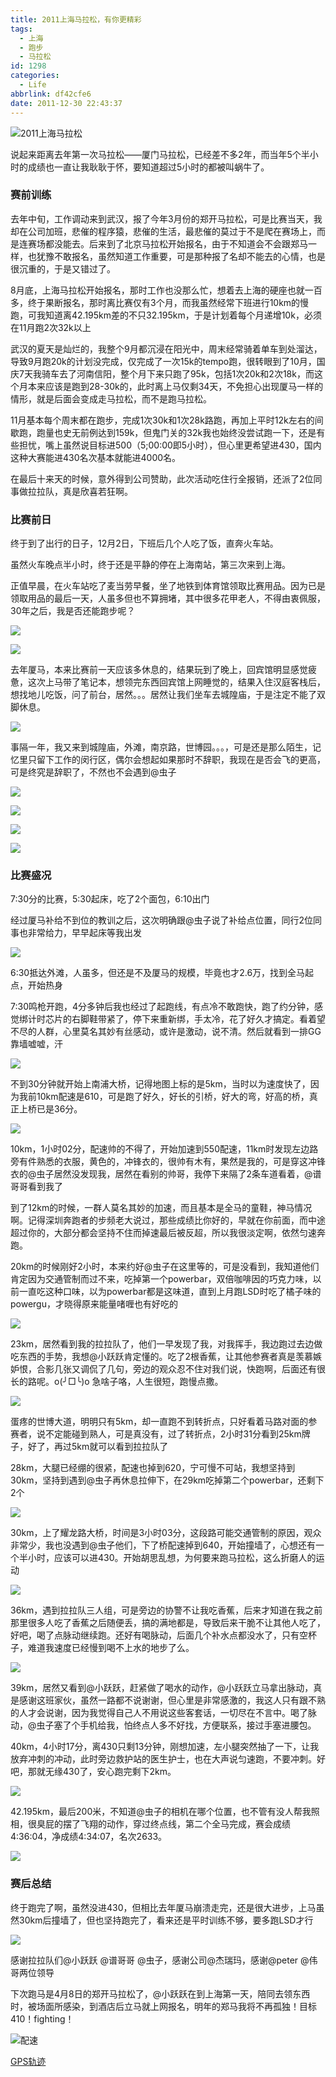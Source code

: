 ```yaml
---
title: 2011上海马拉松，有你更精彩
tags:
  - 上海
  - 跑步
  - 马拉松
id: 1298
categories:
  - Life
abbrlink: df42cfe6
date: 2011-12-30 22:43:37
---
```

![2011上海马拉松](/images/2011/12/IMG_5785.jpg)

说起来距离去年第一次马拉松——厦门马拉松，已经差不多2年，而当年5个半小时的成绩也一直让我耿耿于怀，要知道超过5小时的都被叫蜗牛了。

### 赛前训练

去年中旬，工作调动来到武汉，报了今年3月份的郑开马拉松，可是比赛当天，我却在公司加班，悲催的程序猿，悲催的生活，最悲催的莫过于不是爬在赛场上，而是连赛场都没能去。后来到了北京马拉松开始报名，由于不知道会不会跟郑马一样，也犹豫不敢报名，虽然知道工作重要，可是那种报了名却不能去的心情，也是很沉重的，于是又错过了。
<!--more-->
8月底，上海马拉松开始报名，那时工作也没那么忙，想着去上海的硬座也就一百多，终于果断报名，那时离比赛仅有3个月，而我虽然经常下班进行10km的慢跑，可我知道离42.195km差的不只32.195km，于是计划着每个月递增10k，必须在11月跑2次32k以上

武汉的夏天是灿烂的，我整个9月都沉浸在阳光中，周末经常骑着单车到处溜达，导致9月跑20k的计划没完成，仅完成了一次15k的tempo跑，很转眼到了10月，国庆7天我骑车去了河南信阳，整个月下来只跑了95k，包括1次20k和2次18k，而这个月本来应该是跑到28-30k的，此时离上马仅剩34天，不免担心出现厦马一样的情形，就是后面会变成走马拉松，而不是跑马拉松。

11月基本每个周末都在跑步，完成1次30k和1次28k路跑，再加上平时12k左右的间歇跑，跑量也史无前例达到159k，但鬼门关的32k我也始终没尝试跑一下，还是有些担忧，嘴上虽然说目标进500（5;00:00即5小时），但心里更希望进430，国内这种大赛能进430名次基本就能进4000名。

在最后十来天的时候，意外得到公司赞助，此次活动吃住行全报销，还派了2位同事做拉拉队，真是欣喜若狂啊。

### 比赛前日

终于到了出行的日子，12月2日，下班后几个人吃了饭，直奔火车站。

虽然火车晚点半小时，终于还是平静的停在上海南站，第三次来到上海。

正值早晨，在火车站吃了麦当劳早餐，坐了地铁到体育馆领取比赛用品。因为已是领取用品的最后一天，人虽多但也不算拥堵，其中很多花甲老人，不得由衷佩服，30年之后，我是否还能跑步呢？

![](/images/2011/12/IMG_5365.jpg)

![](/images/2011/12/IMG_5379.jpg)

去年厦马，本来比赛前一天应该多休息的，结果玩到了晚上，回宾馆明显感觉疲惫，这次上马带了笔记本，想领完东西回宾馆上网睡觉的，结果入住汉庭客栈后，想找地儿吃饭，问了前台，居然。。。居然让我们坐车去城隍庙，于是注定不能了双脚休息。

![](/images/2011/12/IMG_5405.jpg)

事隔一年，我又来到城隍庙，外滩，南京路，世博园。。。，可是还是那么陌生，记忆里只留下工作的闵行区，偶尔会想起如果那时不辞职，我现在是否会飞的更高，可是终究是辞职了，不然也不会遇到@虫子

![](/images/2011/12/IMG_5454.jpg)

![](/images/2011/12/IMG_5468.jpg)

![](/images/2011/12/IMG_5496.jpg)

![](/images/2011/12/IMG_5507.jpg)

### 比赛盛况

7:30分的比赛，5:30起床，吃了2个面包，6:10出门

经过厦马补给不到位的教训之后，这次明确跟@虫子说了补给点位置，同行2位同事也非常给力，早早起床等我出发

![](/images/2011/12/IMG_5570.jpg)

6:30抵达外滩，人虽多，但还是不及厦马的规模，毕竟也才2.6万，找到全马起点，开始热身

7:30鸣枪开跑，4分多钟后我也经过了起跑线，有点冷不敢跑快，跑了约分钟，感觉绑计时芯片的右脚鞋带紧了，停下来重新绑，手太冷，花了好久才搞定。看着望不尽的人群，心里莫名其妙有丝感动，或许是激动，说不清。然后就看到一排GG靠墙嘘嘘，汗

![](/images/2011/12/IMG_5602.jpg)

不到30分钟就开始上南浦大桥，记得地图上标的是5km，当时以为速度快了，因为我前10km配速是610，可是跑了好久，好长的引桥，好大的弯，好高的桥，真正上桥已是36分。

![](/images/2011/12/IMG_5651.jpg)

10km，1小时02分，配速帅的不得了，开始加速到550配速，11km时发现左边路旁有件熟悉的衣服，黄色的，冲锋衣的，很帅有木有，果然是我的，可是穿这冲锋衣的@虫子居然没发现我，居然在看别的帅哥，我停下来隔了2条车道看着，@谱哥哥看到我了

到了12km的时候，一群人莫名其妙的加速，而且基本是全马的童鞋，神马情况啊。记得深圳奔跑者的步频老大说过，那些成绩比你好的，早就在你前面，而中途超过你的，大部分都会坚持不住而掉速最后被反超，所以我很淡定啊，依然匀速奔跑。

20km的时候刚好2小时，本来约好@虫子在这里等的，可是没看到，我知道他们肯定因为交通管制而过不来，吃掉第一个powerbar，双倍咖啡因的巧克力味，以前一直吃这种口味，以为powerbar都是这味道，直到上月跑LSD时吃了橘子味的powergu，才晓得原来能量啫喱也有好吃的

![](/images/2011/12/IMG_5660.jpg)

23km，居然看到我的拉拉队了，他们一早发现了我，对我挥手，我边跑过去边做吃东西的手势，我想@小跃跃肯定懂的。吃了2根香蕉，让其他参赛者真是羡慕嫉妒恨，合影几张又调侃了几句，旁边的观众忍不住对我们说，快跑啊，后面还有很长的路呢。o(╯□╰)o 急啥子咯，人生很短，跑慢点撒。

![](/images/2011/12/detailed_07.jpg)

蛋疼的世博大道，明明只有5km，却一直跑不到转折点，只好看着马路对面的参赛者，说不定能碰到熟人，可是真没有，过了转折点，2小时31分看到25km牌子，好了，再过5km就可以看到拉拉队了

28km，大腿已经绷的很紧，配速也掉到620，宁可慢不可站，我想坚持到30km，坚持到遇到@虫子再休息拉伸下，在29km吃掉第二个powerbar，还剩下2个

![](/images/2011/12/detailed_13.jpg)

30km，上了耀龙路大桥，时间是3小时03分，这段路可能交通管制的原因，观众非常少，我也没遇到@虫子他们，下了桥配速掉到640，开始撞墙了，心想还有一个半小时，应该可以进430。开始胡思乱想，为何要来跑马拉松，这么折磨人的运动

![](/images/2011/12/IMG_5747.jpg)

36km，遇到拉拉队三人组，可是旁边的协警不让我吃香蕉，后来才知道在我之前那里很多人吃了香蕉之后随便丢，搞的满地都是，导致后来干脆不让其他人吃了，好吧，喝了点脉动继续跑。还好有喝脉动，后面几个补水点都没水了，只有空杯子，难道我速度已经慢到喝不上水的地步了么。

![](/images/2011/12/IMG_5768.jpg)

39km，居然又看到@小跃跃，赶紧做了喝水的动作，@小跃跃立马拿出脉动，真是感谢这班家伙，虽然一路都不说谢谢，但心里是非常感激的，我这人只有跟不熟的人才会说谢，因为我觉得自己人不用说这些客套话，一切尽在不言中。喝了脉动，@虫子塞了个手机给我，怕终点人多不好找，方便联系，接过手塞进腰包。

40km，4小时17分，离430只剩13分钟，刚想加速，左小腿突然抽了一下，让我放弃冲刺的冲动，此时旁边救护站的医生护士，也在大声说匀速跑，不要冲刺。好吧，那就无缘430了，安心跑完剩下2km。

![](/images/2011/12/detailed_03.jpg)

42.195km，最后200米，不知道@虫子的相机在哪个位置，也不管有没人帮我照相，很臭屁的摆了飞翔的动作，穿过终点线，第二个全马完成，赛会成绩4:36:04，净成绩4:34:07，名次2633。

![](/images/2011/12/IMG_5781.jpg)

### 赛后总结

终于跑完了啊，虽然没进430，但相比去年厦马崩溃走完，还是很大进步，上马虽然30km后撞墙了，但也坚持跑完了，看来还是平时训练不够，要多跑LSD才行

![](/images/2011/12/IMG_5794_副本1.jpg)

感谢拉拉队们@小跃跃 @谱哥哥 @虫子，感谢公司@杰瑞玛，感谢@peter @伟哥两位领导

下次跑马是4月8日的郑开马拉松了，@小跃跃在到上海第一天，陪同去领东西时，被场面所感染，到酒店后立马就上网报名，明年的郑马我将不再孤独！目标410！fighting！

![配速](/images/2011/12/speed.jpg)

[GPS轨迹](http://www.endomondo.com/workouts/s10JiMINuvc)